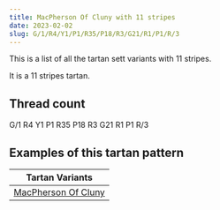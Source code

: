```yaml
---
title: MacPherson Of Cluny with 11 stripes
date: 2023-02-02
slug: G/1/R4/Y1/P1/R35/P18/R3/G21/R1/P1/R/3
---
```

This is a list of all the tartan sett variants with 11 stripes.

It is a 11 stripes tartan.


## Thread count
G/1 R4 Y1 P1 R35 P18 R3 G21 R1 P1 R/3

## Examples of this tartan pattern

| Tartan Variants |
|---------------|
| [MacPherson Of Cluny](/variants/g/1/r4/y1/p1/r35/p18/r3/g21/r1/p1/r/3-g004c00-p5a3094-rc80000-yffc800)||
